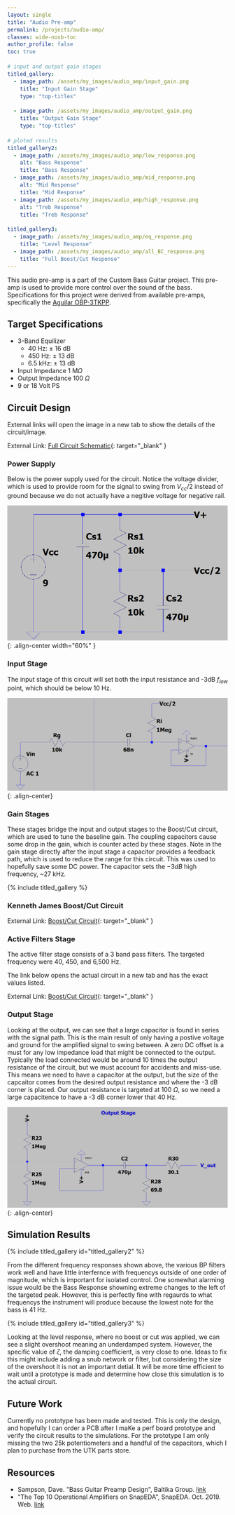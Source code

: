 ```yaml
---
layout: single
title: "Audio Pre-amp"
permalink: /projects/audio-amp/
classes: wide-nosb-toc
author_profile: false
toc: true

# input and output gain stages 
titled_gallery:
  - image_path: /assets/my_images/audio_amp/input_gain.png
    title: "Input Gain Stage"
    type: "top-titles"

  - image_path: /assets/my_images/audio_amp/output_gain.png
    title: "Output Gain Stage"
    type: "top-titles"

# ploted results
titled_gallery2:
  - image_path: /assets/my_images/audio_amp/low_response.png
    alt: "Bass Response"
    title: "Bass Response"
  - image_path: /assets/my_images/audio_amp/mid_response.png
    alt: "Mid Response"
    title: "Mid Response"
  - image_path: /assets/my_images/audio_amp/high_response.png
    alt: "Treb Response"
    title: "Treb Response"

titled_gallery3:
  - image_path: /assets/my_images/audio_amp/eq_response.png
    title: "Level Response"
  - image_path: /assets/my_images/audio_amp/all_BC_response.png
    title: "Full Boost/Cut Response"
---
```



This audio pre-amp is a part of the Custom Bass Guitar project. This pre-amp is used to provide more control over the sound of the bass. Specifications for this project were derived from available pre-amps, specifically the [Aguilar OBP-3TKPP](https://www.aguilaramp.com/pickup-series/obp-preamps/).

## Target Specifications

* 3-Band Equilizer
  * 40 Hz: $\pm$ 16 dB
  * 450 Hz: $\pm$ 13 dB
  * 6.5 kHz: $\pm$ 13 dB
* Input Impedance 1 M$\Omega$
* Output Impedance 100 $\Omega$
* 9 or 18 Volt PS
  
<!-- ## Materials

* Amplifier
  * TL072
* Potentiometers
  * 100k$\Omega$ Linear
  * 25k$\Omega$ Log -->

## Circuit Design

External links will open the image in a new tab to show the details of the circuit/image.

External Link: [Full Circuit Schematic](https://bford26.github.io/assets/my_images/audio_amp/full_circuit.PNG){: target="_blank" }

### Power Supply

Below is the power supply used for the circuit. Notice the voltage divider, which is used to provide room for the signal to swing from $V_{cc}/2$ instead of ground because we do not actually have a negitive voltage for negative rail.

![Power Supply](/assets/my_images/audio_amp/power_supply.png){: .align-center  width="60%" }

### Input Stage

The input stage of this circuit will set both the input resistance and -3dB $f_{low}$ point, which should be below 10 Hz. 

![Input Stage](/assets/my_images/audio_amp/input_stage.png){: .align-center}

### Gain Stages

These stages bridge the input and output stages to the Boost/Cut circuit, which are used to tune the baseline gain. The coupling capacitors cause some drop in the gain, which is counter acted by these stages. Note in the gain stage directly after the input stage a capacitor provides a feedback path, which is used to reduce the range for this circuit. This was used to hopefully save some DC power. The capacitor sets the $-3dB$ high frequency, ~27 kHz.

<!-- ![Input Gain Stage](/assets/my_images/audio_amp/input_gain.png){: .align-center}

![Output Gain Stage](/assets/my_images/audio_amp/output_gain.png){: .align-center} -->

{% include titled_gallery %}

### Kenneth James Boost/Cut Circuit

<!-- ![Gain Stage](/assets/my_images/audio_amp/summing_feedback.png){: .align-center} -->
External Link: [Boost/Cut Circuit](https://bford26.github.io/assets/my_images/audio_amp/summing_feedback.PNG){: target="_blank" }

### Active Filters Stage

The active filter stage consists of a 3 band pass filters. The targeted frequency were 40, 450, and 6,500 Hz.



The link below opens the actual circuit in a new tab and has the exact values listed.

<!-- ![Active Filters](/assets/my_images/audio_amp/gain_filters.png){: .align-center} -->
External Link: [Boost/Cut Circuit](https://bford26.github.io/assets/my_images/audio_amp/gain_filters.png){: target="_blank" }

### Output Stage

Looking at the output, we can see that a large capacitor is found in series with the signal path. This is the main result of only having a postive voltage and ground for the amplified signal to swing between. A zero DC offset is a must for any low impedance load that might be connected to the output. Typically the load connected would be around 10 times the output resistance of the circuit, but we must account for accidents and miss-use. This means we need to have a capacitor at the output, but the size of the capcaitor comes from the desired output resistance and where the -3 dB corner is placed. Our output resistance is targeted at 100 $\Omega$, so we need a large capacitence to have a -3 dB corner lower that  40 Hz.

![Output Stage](/assets/my_images/audio_amp/output_stage.png){: .align-center}

## Simulation Results

{% include titled_gallery id="titled_gallery2" %}

From the different frequency responses shown above, the various BP filters work well and have little interfernce with frequencys outside of one order of magnitude, which is important for isolated control. One somewhat alarming issue would be the Bass Response showning extreme changes to the left of the targeted peak. However, this is perfectly fine with regaurds to what frequencys the instrument will produce because the lowest note for the bass is 41 Hz.

{% include titled_gallery id="titled_gallery3" %}

Looking at the level response, where no boost or cut was applied, we can see a slight overshoot meaning an underdamped system. However, the specific value of $\zeta$, the damping coefficient, is very close to one. Ideas to fix this might include adding a snub network or filter, but considering the size of the overshoot it is not an important detial. It will be more time efficient to wait until a prototype is made and determine how close this simulation is to the actual circuit.

## Future Work

Currently no prototype has been made and tested. This is only the design, and hopefully I can order a PCB after I maKe a perf board prototype and verify the circuit results to the simulations. For the prototype I am only missing the two 25k potentiometers and a handful of the capacitors, which I plan to purchase from the UTK parts store.
## Resources

* Sampson, Dave. "Bass Guitar Preamp Design", Baltika Group. [link](http://press.baltikagroup.com/wp-content/uploads/2014/07/Bass-Guitar-Preamp-Design.pdf)
* "The Top 10 Operational Amplifiers on SnapEDA", SnapEDA. Oct. 2019. Web. [link](https://blog.snapeda.com/2019/10/23/the-top-10-operational-amplifiers/)
<!-- * [link]() -->
